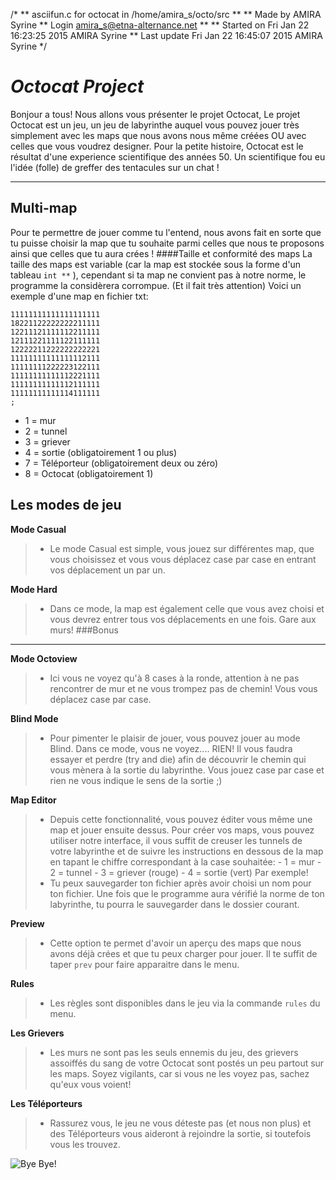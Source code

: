 /*
** asciifun.c for octocat in /home/amira_s/octo/src
** 
** Made by AMIRA Syrine
** Login   <amira_s@etna-alternance.net>
** 
** Started on  Fri Jan  22 16:23:25 2015 AMIRA Syrine
** Last update Fri Jan  22 16:45:07 2015 AMIRA Syrine
*/


*Octocat Project*
===================

Bonjour a tous!
Nous allons vous présenter le projet Octocat, 
Le projet Octocat est un jeu, un jeu de labyrinthe auquel vous pouvez jouer très simplement avec les maps que nous avons nous même créées OU avec celles que vous voudrez designer. 
Pour la petite histoire, Octocat est le résultat d'une experience scientifique des années 50. Un scientifique fou eu l'idée (folle) de greffer des tentacules sur un chat !


--------------------
Multi-map
------------
Pour te permettre de jouer comme tu l'entend, nous avons fait en sorte que tu puisse choisir la map que tu souhaite parmi celles que nous te proposons ainsi que celles que tu aura crées ! 
####Taille et conformité des maps
La taille des maps est variable (car la map est stockée sous la forme d'un tableau `int **` ), cependant si ta map ne convient pas à notre norme, le programme la considèrera corrompue. (Et il fait très attention)
Voici un exemple d'une map en fichier txt:
```
11111111111111111111
18221122222222211111
12211121111112211111
12111221111122111111
12222211222222222221
11111111111111112111
11111111222223122111
11111111111112221111
11111111111112111111
11111111111114111111
;
```
- 1 = mur
- 2 = tunnel
- 3 = griever
- 4 = sortie (obligatoirement 1 ou plus)
- 7 = Téléporteur (obligatoirement deux ou zéro)
- 8 = Octocat (obligatoirement 1)


Les modes de jeu
-------------

**Mode Casual**

> - Le mode Casual est simple, vous jouez sur différentes map, que vous choisissez et vous vous déplacez case par case en entrant vos déplacement un par un.

**Mode Hard**

> - Dans ce mode, la map est également celle que vous avez choisi et vous devrez entrer tous vos déplacements en une fois.
> Gare aux murs!
###Bonus
-------------
**Mode Octoview**

> - Ici vous ne voyez qu'à 8 cases à la ronde, attention à ne pas rencontrer de mur et ne vous trompez pas de chemin!
> Vous vous déplacez case par case. 

**Blind Mode**

> - Pour pimenter le plaisir de jouer, vous pouvez jouer au mode Blind. 
> Dans ce mode, vous ne voyez.... RIEN! Il vous faudra essayer et perdre (try and die) afin de découvrir le chemin qui vous mènera à la sortie du labyrinthe.
> Vous jouez case par case et rien ne vous indique le sens de la sortie ;)

**Map Editor**

> - Depuis cette fonctionnalité, vous pouvez éditer vous même une map et jouer ensuite dessus.
Pour créer vos maps, vous pouvez utiliser notre interface, il vous suffit de creuser les tunnels de votre labyrinthe et de suivre les instructions en dessous de la map en tapant le chiffre correspondant à la case souhaitée:
	- 1 = mur 
	- 2 = tunnel
	- 3 = griever (rouge)
	- 4 = sortie (vert)
Par exemple!
> - Tu peux sauvegarder ton fichier après avoir choisi un nom pour ton fichier.
> Une fois que le programme aura vérifié la norme de ton labyrinthe, tu pourra le sauvegarder dans le dossier courant.

**Preview**
> - Cette option te permet d'avoir un aperçu des maps que nous avons déjà crées et que tu peux charger pour jouer. 
> Il te suffit de taper `prev` pour faire apparaitre dans le menu.

**Rules**
> - Les règles sont disponibles dans le jeu via la commande `rules` du menu.

**Les Grievers**

> - Les murs ne sont pas les seuls ennemis du jeu, des grievers assoiffés du sang de votre Octocat sont postés un peu partout sur les maps. Soyez vigilants, car si vous ne les voyez pas, sachez qu'eux vous voient!

**Les Téléporteurs**

> - Rassurez vous, le jeu ne vous déteste pas (et nous non plus) et des Téléporteurs vous aideront à rejoindre la sortie, si toutefois vous les trouvez. 


![Bye Bye!](https://raw.githubusercontent.com/lgarron/folderify/master/examples/src/octocat.png)


 
